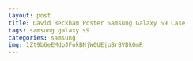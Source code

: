 ```yaml
---
layout: post
title: David Beckham Poster Samsung Galaxy S9 Case
tags: samsung galaxy s9
categories: samsung
img: 1Zt9b6eEMdpJFokBNjW0UEjuBr8VDkOmR
---
```

